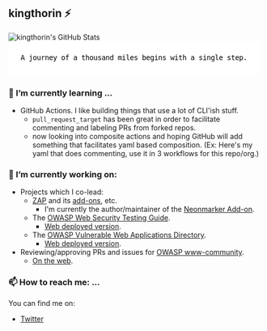 ## kingthorin :zap:

<!--
**kingthorin/kingthorin** is a ✨ _special_ ✨ repository because its `README.md` (this file) appears on your GitHub profile.

Here are some ideas to get you started:

- 🔭 I’m currently working on ...
- 🌱 I’m currently learning ...
- 👯 I’m looking to collaborate on ...
- 🤔 I’m looking for help with ...
- 💬 Ask me about ...
- 📫 How to reach me: ...
- 😄 Pronouns: ...
- ⚡ Fun fact: ...
-->
![kingthorin's GitHub Stats](https://github-readme-stats.kingthorin.vercel.app/api?username=kingthorin&show_icons=true&include_all_commits=true)<br>
![Quote](https://raw.githubusercontent.com/kingthorin/kingthorin/master/qotd.png)

### 🌱 I’m currently learning ...
- GitHub Actions. I like building things that use a lot of CLI'ish stuff.
  - `pull_request_target` has been great in order to facilitate commenting and labeling PRs from forked repos.
  - now looking into composite actions and hoping GitHub will add something that facilitates yaml based composition. (Ex: Here's my yaml that does commenting, use it in 3 workflows for this repo/org.)

### 🔭 I’m currently working on:
- Projects which I co-lead:
  - [ZAP](https://github.com/zaproxy/zaproxy) and its [add-ons](https://github.com/zaproxy/zap-extensions), etc.
    - I'm currently the author/maintainer of the [Neonmarker Add-on](https://github.com/kingthorin/neonmarker).
  - The [OWASP Web Security Testing Guide](https://github.com/OWASP/wstg).
    - [Web deployed version](https://owasp.org/www-project-web-security-testing-guide/).
  - The [OWASP Vulnerable Web Applications Directory](https://github.com/OWASP/OWASP-VWAD).
    - [Web deployed version](https://owasp.org/www-project-vulnerable-web-applications-directory/).
- Reviewing/approving PRs and issues for [OWASP www-community](https://github.com/OWASP/www-community).
  - [On the web](https://owasp.org/www-community/).

### 📫 How to reach me: ...
You can find me on: 
- [Twitter](https://twitter.com/kingthorin_rm)
